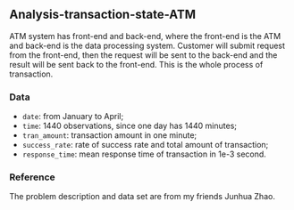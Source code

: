 ## Analysis-transaction-state-ATM
ATM system has front-end and back-end, where the front-end is the ATM and back-end is the data processing system. Customer will submit request from the front-end, then the request will be sent to the back-end and the result will be sent back to the front-end. This is the whole process of transaction. 

### Data
* `date`: from January to April;
* `time`: 1440 observations, since one day has 1440 minutes;
* `tran_amount`: transaction amount in one minute;
* `success_rate`: rate of success rate and total amount of transaction;
* `response_time`: mean response time of transaction in 1e-3 second.

### Reference
The problem description and data set are from my friends Junhua Zhao.
